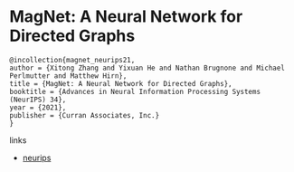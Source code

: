 # MagNet: A Neural Network for Directed Graphs

```
@incollection{magnet_neurips21,
author = {Xitong Zhang and Yixuan He and Nathan Brugnone and Michael Perlmutter and Matthew Hirn},
title = {MagNet: A Neural Network for Directed Graphs},
booktitle = {Advances in Neural Information Processing Systems (NeurIPS) 34},
year = {2021},
publisher = {Curran Associates, Inc.}
}
```

links
- [neurips](https://neurips.cc/Conferences/2021/ScheduleMultitrack?event=26382)
